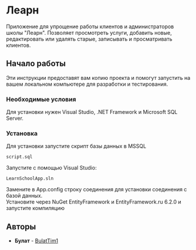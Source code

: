 ﻿# Леарн

Приложение для упрощение работы клиентов и администраторов школы "Леарн". Позволяет просмотреть услуги, добавить новые, редактировать или удалять старые, записывать и просматривать клиентов.

## Начало работы

Эти инструкции предоставят вам копию проекта и помогут запустить на вашем локальном компьютере для разработки и тестирования.

### Необходимые условия

Для установки нужен Visual Studio, .NET Framework и Microsoft SQL Server.

### Установка

Для установки запустите скрипт базы данных в MSSQL 
```
script.sql
```

Запустите с помощью Visual Studio:
```
LearnSchoolApp.sln
```

Замените в App.config строку соединения для установки соединения с базой данных.\
Установите через NuGet EntityFramework и EntityFramework.ru 6.2.0 и запустите компиляцию


## Авторы

* **Булат** - [BulatTim1](https://github.com/BulatTim1)

